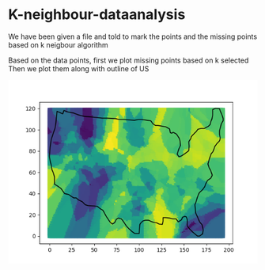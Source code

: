 # K-neighbour-dataanalysis
We have been given a file and told to mark the points and the missing points based on k neigbour algorithm

Based on the data points, first we plot missing points based on k selected
Then we plot them along with outline of US

![alt text](https://github.com/harshnagarkar/K-neighbour-dataanalysis/blob/master/Restructured%20at%20k%20%3D%205.png)
